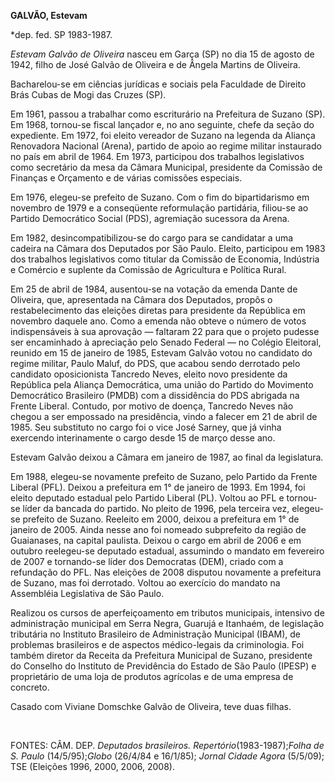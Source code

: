 **GALVÃO, Estevam**

\*dep. fed. SP 1983-1987.

*Estevam Galvão de Oliveira* nasceu em Garça (SP) no dia 15 de agosto de
1942, filho de José Galvão de Oliveira e de Ângela Martins de Oliveira.

Bacharelou-se em ciências jurídicas e sociais pela Faculdade de Direito
Brás Cubas de Mogi das Cruzes (SP).

Em 1961, passou a trabalhar como escriturário na Prefeitura de Suzano
(SP). Em 1968, tornou-se fiscal lançador e, no ano seguinte, chefe da
seção do expediente. Em 1972, foi eleito vereador de Suzano na legenda
da Aliança Renovadora Nacional (Arena), partido de apoio ao regime
militar instaurado no país em abril de 1964. Em 1973, participou dos
trabalhos legislativos como secretário da mesa da Câmara Municipal,
presidente da Comissão de Finanças e Orçamento e de várias comissões
especiais.

Em 1976, elegeu-se prefeito de Suzano. Com o fim do bipartidarismo em
novembro de 1979 e a conseqüente reformulação partidária, filiou-se ao
Partido Democrático Social (PDS), agremiação sucessora da Arena.

Em 1982, desincompatibilizou-se do cargo para se candidatar a uma
cadeira na Câmara dos Deputados por São Paulo. Eleito, participou em
1983 dos trabalhos legislativos como titular da Comissão de Economia,
Indústria e Comércio e suplente da Comissão de Agricultura e Política
Rural.

Em 25 de abril de 1984, ausentou-se na votação da emenda Dante de
Oliveira, que, apresentada na Câmara dos Deputados, propôs o
restabelecimento das eleições diretas para presidente da República em
novembro daquele ano. Como a emenda não obteve o número de votos
indispensáveis à sua aprovação — faltaram 22 para que o projeto pudesse
ser encaminhado à apreciação pelo Senado Federal — no Colégio Eleitoral,
reunido em 15 de janeiro de 1985, Estevam Galvão votou no candidato do
regime militar, Paulo Maluf, do PDS, que acabou sendo derrotado pelo
candidato oposicionista Tancredo Neves, eleito novo presidente da
República pela Aliança Democrática, uma união do Partido do Movimento
Democrático Brasileiro (PMDB) com a dissidência do PDS abrigada na
Frente Liberal. Contudo, por motivo de doença, Tancredo Neves não chegou
a ser empossado na presidência, vindo a falecer em 21 de abril de 1985.
Seu substituto no cargo foi o vice José Sarney, que já vinha exercendo
interinamente o cargo desde 15 de março desse ano.

Estevam Galvão deixou a Câmara em janeiro de 1987, ao final da
legislatura.

Em 1988, elegeu-se novamente prefeito de Suzano, pelo Partido da Frente
Liberal (PFL). Deixou a prefeitura em 1° de janeiro de 1993. Em 1994,
foi eleito deputado estadual pelo Partido Liberal (PL). Voltou ao PFL e
tornou-se líder da bancada do partido. No pleito de 1996, pela terceira
vez, elegeu-se prefeito de Suzano. Reeleito em 2000, deixou a prefeitura
em 1° de janeiro de 2005. Ainda nesse ano foi nomeado subprefeito da
região de Guaianases, na capital paulista. Deixou o cargo em abril de
2006 e em outubro reelegeu-se deputado estadual, assumindo o mandato em
fevereiro de 2007 e tornando-se líder dos Democratas (DEM), criado com a
refundação do PFL. Nas eleições de 2008 disputou novamente a prefeitura
de Suzano, mas foi derrotado. Voltou ao exercício do mandato na
Assembléia Legislativa de São Paulo.  

Realizou os cursos de aperfeiçoamento em tributos municipais, intensivo
de administração municipal em Serra Negra, Guarujá e Itanhaém, de
legislação tributária no Instituto Brasileiro de Administração Municipal
(IBAM), de problemas brasileiros e de aspectos médico-legais da
criminologia. Foi também diretor da Receita da Prefeitura Municipal de
Suzano, presidente do Conselho do Instituto de Previdência do Estado de
São Paulo (IPESP) e proprietário de uma loja de produtos agrícolas e de
uma empresa de concreto.

Casado com Viviane Domschke Galvão de Oliveira, teve duas filhas.

 

FONTES: CÂM. DEP. *Deputados brasileiros. Repertório*(1983-1987);*Folha
de S. Paulo* (14/5/95);*Globo* (26/4/84 e 16/1/85); *Jornal Cidade
Agora* (5/5/09); TSE (Eleições 1996, 2000, 2006, 2008).

 

